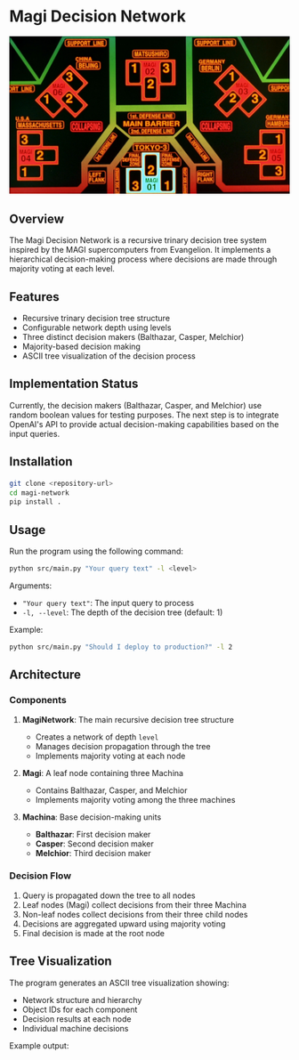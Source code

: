 # Magi Decision Network

![Magi Network Diagram](.github/magi_network.jpg)

## Overview
The Magi Decision Network is a recursive trinary decision tree system inspired by the MAGI supercomputers from Evangelion. It implements a hierarchical decision-making process where decisions are made through majority voting at each level.

## Features
- Recursive trinary decision tree structure
- Configurable network depth using levels
- Three distinct decision makers (Balthazar, Casper, Melchior)
- Majority-based decision making
- ASCII tree visualization of the decision process

## Implementation Status
Currently, the decision makers (Balthazar, Casper, and Melchior) use random boolean values for testing purposes. The next step is to integrate OpenAI's API to provide actual decision-making capabilities based on the input queries.

## Installation
```bash
git clone <repository-url>
cd magi-network
pip install .
```

## Usage
Run the program using the following command:
```bash
python src/main.py "Your query text" -l <level>
```

Arguments:
- `"Your query text"`: The input query to process
- `-l, --level`: The depth of the decision tree (default: 1)

Example:
```bash
python src/main.py "Should I deploy to production?" -l 2
```

## Architecture

### Components
1. **MagiNetwork**: The main recursive decision tree structure
   - Creates a network of depth `level`
   - Manages decision propagation through the tree
   - Implements majority voting at each node

2. **Magi**: A leaf node containing three Machina
   - Contains Balthazar, Casper, and Melchior
   - Implements majority voting among the three machines

3. **Machina**: Base decision-making units
   - **Balthazar**: First decision maker
   - **Casper**: Second decision maker
   - **Melchior**: Third decision maker

### Decision Flow
1. Query is propagated down the tree to all nodes
2. Leaf nodes (Magi) collect decisions from their three Machina
3. Non-leaf nodes collect decisions from their three child nodes
4. Decisions are aggregated upward using majority voting
5. Final decision is made at the root node

## Tree Visualization
The program generates an ASCII tree visualization showing:
- Network structure and hierarchy
- Object IDs for each component
- Decision results at each node
- Individual machine decisions

Example output:
